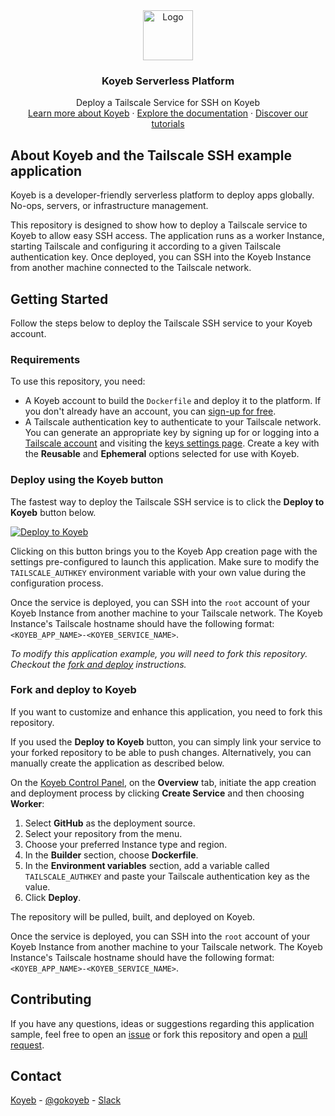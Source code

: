 <div align="center">
  <a href="https://koyeb.com">
    <img src="https://www.koyeb.com/static/images/icons/koyeb.svg" alt="Logo" width="80" height="80">
  </a>
  <h3 align="center">Koyeb Serverless Platform</h3>
  <p align="center">
    Deploy a Tailscale Service for SSH on Koyeb
    <br />
    <a href="https://koyeb.com">Learn more about Koyeb</a>
    ·
    <a href="https://koyeb.com/docs">Explore the documentation</a>
    ·
    <a href="https://koyeb.com/tutorials">Discover our tutorials</a>
  </p>
</div>

## About Koyeb and the Tailscale SSH example application

Koyeb is a developer-friendly serverless platform to deploy apps globally. No-ops, servers, or infrastructure management.

This repository is designed to show how to deploy a Tailscale service to Koyeb to allow easy SSH access. The application runs as a worker Instance, starting Tailscale and configuring it according to a given Tailscale authentication key. Once deployed, you can SSH into the Koyeb Instance from another machine connected to the Tailscale network.

## Getting Started

Follow the steps below to deploy the Tailscale SSH service to your Koyeb account.

### Requirements

To use this repository, you need:

- A Koyeb account to build the `Dockerfile` and deploy it to the platform. If you don't already have an account, you can [sign-up for free](https://app.koyeb.com/auth/signup).
- A Tailscale authentication key to authenticate to your Tailscale network. You can generate an appropriate key by signing up for or logging into a [Tailscale account](https://login.tailscale.com/login) and visiting the [keys settings page](https://login.tailscale.com/admin/settings/keys). Create a key with the **Reusable** and **Ephemeral** options selected for use with Koyeb.

### Deploy using the Koyeb button

The fastest way to deploy the Tailscale SSH service is to click the **Deploy to Koyeb** button below.

[![Deploy to Koyeb](https://www.koyeb.com/static/images/deploy/button.svg)](https://app.koyeb.com/services/deploy?name=example-tailscale-ssh&type=git&repository=koyeb%2Fexample-tailscale-ssh&branch=main&builder=dockerfile&privileged=true&service_type=worker&instance_type=nano&env%5BTAILSCALE_AUTHKEY%5D=CHANGE_ME)

Clicking on this button brings you to the Koyeb App creation page with the settings pre-configured to launch this application. Make sure to modify the `TAILSCALE_AUTHKEY` environment variable with your own value during the configuration process.

Once the service is deployed, you can SSH into the `root` account of your Koyeb Instance from another machine to your Tailscale network. The Koyeb Instance's Tailscale hostname should have the following format: `<KOYEB_APP_NAME>-<KOYEB_SERVICE_NAME>`.

_To modify this application example, you will need to fork this repository. Checkout the [fork and deploy](#fork-and-deploy-to-koyeb) instructions._

### Fork and deploy to Koyeb

If you want to customize and enhance this application, you need to fork this repository.

If you used the **Deploy to Koyeb** button, you can simply link your service to your forked repository to be able to push changes. Alternatively, you can manually create the application as described below.

On the [Koyeb Control Panel](https://app.koyeb.com/), on the **Overview** tab, initiate the app creation and deployment process by clicking **Create Service** and then choosing **Worker**:

1. Select **GitHub** as the deployment source.
2. Select your repository from the menu.
3. Choose your preferred Instance type and region.
4. In the **Builder** section, choose **Dockerfile**.
5. In the **Environment variables** section, add a variable called `TAILSCALE_AUTHKEY` and paste your Tailscale authentication key as the value.
6. Click **Deploy**.

The repository will be pulled, built, and deployed on Koyeb.

Once the service is deployed, you can SSH into the `root` account of your Koyeb Instance from another machine to your Tailscale network. The Koyeb Instance's Tailscale hostname should have the following format: `<KOYEB_APP_NAME>-<KOYEB_SERVICE_NAME>`.

## Contributing

If you have any questions, ideas or suggestions regarding this application sample, feel free to open an [issue](https://github.com/koyeb/example-tailscale-ssh/issues) or fork this repository and open a [pull request](https://github.com/koyeb/example-tailscale-ssh/pulls).

## Contact

[Koyeb](https://www.koyeb.com) - [@gokoyeb](https://twitter.com/gokoyeb) - [Slack](http://slack.koyeb.com/)
